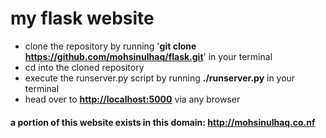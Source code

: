 # my flask website

- clone the repository by running '**git clone https://github.com/mohsinulhaq/flask.git**' in your terminal
- cd into the cloned repository
- execute the runserver.py script by running **./runserver.py** in your terminal
- head over to **<http://localhost:5000>** via any browser

#### a portion of this website exists in this domain: http://mohsinulhaq.co.nf
